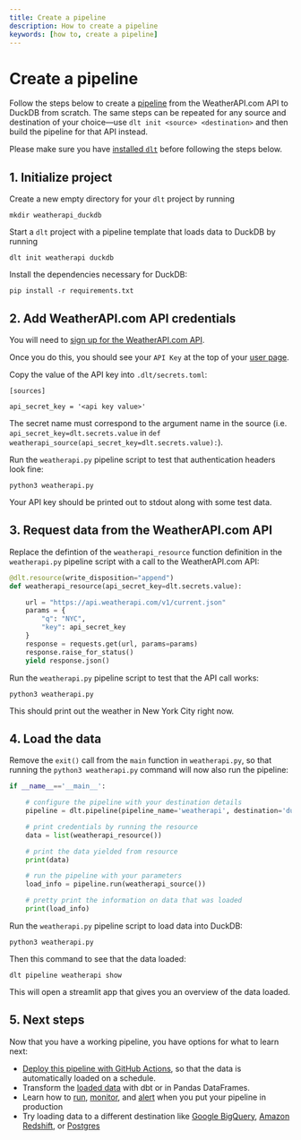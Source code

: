 ```yaml
---
title: Create a pipeline
description: How to create a pipeline
keywords: [how to, create a pipeline]
---
```


# Create a pipeline

Follow the steps below to create a [pipeline](../general-usage/glossary.md#pipeline) from the
WeatherAPI.com API to DuckDB from scratch. The same steps can be repeated for any source and destination of your
choice—use `dlt init <source> <destination>` and then build the pipeline for that API instead.

Please make sure you have [installed `dlt`](../reference/installation.mdx) before following the steps below.

## 1. Initialize project

Create a new empty directory for your `dlt` project by running

```
mkdir weatherapi_duckdb
```

Start a `dlt` project with a pipeline template that loads data to DuckDB by running

```
dlt init weatherapi duckdb
```

Install the dependencies necessary for DuckDB:

```
pip install -r requirements.txt
```

## 2. Add WeatherAPI.com API credentials

You will need to [sign up for the WeatherAPI.com API](https://www.weatherapi.com/signup.aspx).

Once you do this, you should see your `API Key` at the top of your [user page](https://www.weatherapi.com/my/).

Copy the value of the API key into `.dlt/secrets.toml`:

```
[sources]

api_secret_key = '<api key value>'
```

The secret name must correspond to the argument name in the source (i.e. `api_secret_key=dlt.secrets.value`
in `def weatherapi_source(api_secret_key=dlt.secrets.value):`).

Run the `weatherapi.py` pipeline script to test that authentication headers look fine:

```
python3 weatherapi.py
```

Your API key should be printed out to stdout along with some test data.

## 3. Request data from the WeatherAPI.com API

Replace the defintion of the `weatherapi_resource` function definition in the `weatherapi.py` pipeline script with a call to the WeatherAPI.com API:

```python
@dlt.resource(write_disposition="append")
def weatherapi_resource(api_secret_key=dlt.secrets.value):

    url = "https://api.weatherapi.com/v1/current.json"
    params = {
        "q": "NYC",
        "key": api_secret_key
    }
    response = requests.get(url, params=params)
    response.raise_for_status()
    yield response.json()
```

Run the `weatherapi.py` pipeline script to test that the API call works:

```
python3 weatherapi.py
```

This should print out the weather in New York City right now.

## 4. Load the data

Remove the `exit()` call from the `main` function in `weatherapi.py`, so that running the
`python3 weatherapi.py` command will now also run the pipeline:

```python
if __name__=='__main__':

    # configure the pipeline with your destination details
    pipeline = dlt.pipeline(pipeline_name='weatherapi', destination='duckdb', dataset_name='weatherapi_data')

    # print credentials by running the resource
    data = list(weatherapi_resource())

    # print the data yielded from resource
    print(data)

    # run the pipeline with your parameters
    load_info = pipeline.run(weatherapi_source())

    # pretty print the information on data that was loaded
    print(load_info)
```

Run the `weatherapi.py` pipeline script to load data into DuckDB:

```
python3 weatherapi.py
```

Then this command to see that the data loaded:

```
dlt pipeline weatherapi show
```

This will open a streamlit app that gives you an overview of the data loaded.

## 5. Next steps

Now that you have a working pipeline, you have options for what to learn next:
- [Deploy this pipeline with GitHub Actions](deploy-a-pipeline/deploy-with-github-actions), so that the data is automatically loaded on a schedule.
- Transform the [loaded data](../dlt-ecosystem/transformations/transforming-the-data) with dbt or in Pandas DataFrames.
- Learn how to [run](../running-in-production/running.md), [monitor](../running-in-production/monitoring.md), and [alert](../running-in-production/alerting.md) when you put your pipeline in production
- Try loading data to a different destination like [Google BigQuery](../dlt-ecosystem/destinations/bigquery.md), [Amazon Redshift](../dlt-ecosystem/destinations/redshift.md), or [Postgres](../dlt-ecosystem/destinations/postgres.md)